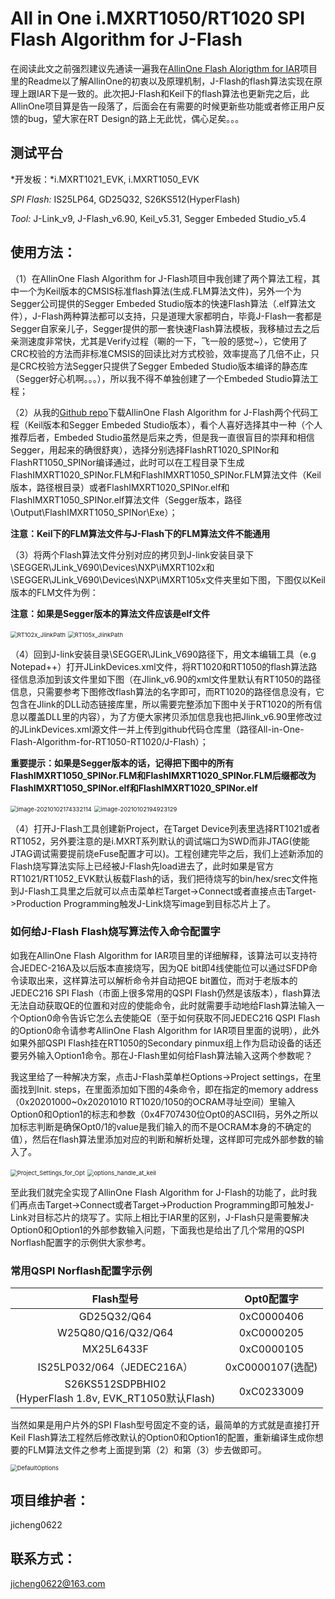 # All in One i.MXRT1050/RT1020 SPI Flash Algorithm for J-Flash

在阅读此文之前强烈建议先通读一遍我在[AllinOne Flash Alorigthm for IAR](https://github.com/jicheng0622/All-in-One-Flash-Algorithm-for-RT1050-RT1020/tree/master/IAR)项目里的Readme以了解AllinOne的初衷以及原理机制，J-Flash的flash算法实现在原理上跟IAR下是一致的。此次把J-Flash和Keil下的flash算法也更新完之后，此AllinOne项目算是告一段落了，后面会在有需要的时候更新些功能或者修正用户反馈的bug，望大家在RT Design的路上无此忧，偶心足矣。。。

## 测试平台

*开发板：*i.MXRT1021_EVK, i.MXRT1050_EVK

*SPI Flash:* IS25LP64, GD25Q32, S26KS512(HyperFlash)

*Tool:* J-Link_v9, J-Flash_v6.90, Keil_v5.31, Segger Embeded Studio_v5.4

## 使用方法：

（1）在AllinOne Flash Algorithm for J-Flash项目中我创建了两个算法工程，其中一个为Keil版本的CMSIS标准flash算法(生成.FLM算法文件)，另外一个为Segger公司提供的Segger Embeded Studio版本的快速Flash算法（.elf算法文件），J-Flash两种算法都可以支持，只是道理大家都明白，毕竟J-Flash一套都是Segger自家亲儿子，Segger提供的那一套快速Flash算法模板，我移植过去之后亲测速度非常快，尤其是Verify过程（唰的一下，飞一般的感觉~），它使用了CRC校验的方法而非标准CMSIS的回读比对方式校验，效率提高了几倍不止，只是CRC校验方法Segger只提供了Segger Embeded Studio版本编译的静态库（Segger好心机啊。。。），所以我不得不单独创建了一个Embeded Studio算法工程；

（2）从我的[Github repo](https://github.com/jicheng0622/All-in-One-Flash-Algorithm-for-RT1050-RT1020)下载AllinOne Flash Algorithm for J-Flash两个代码工程（Keil版本和Segger Embeded Studio版本），看个人喜好选择其中一种（个人推荐后者，Embeded Studio虽然是后来之秀，但是我一直很盲目的崇拜和相信Segger，用起来的确很舒爽），选择分别选择FlashRT1020_SPINor和FlashRT1050_SPINor编译通过，此时可以在工程目录下生成FlashIMXRT1020_SPINor.FLM和FlashIMXRT1050_SPINor.FLM算法文件（Keil版本，路径根目录）或者FlashIMXRT1020_SPINor.elf和FlashIMXRT1050_SPINor.elf算法文件（Segger版本，路径\Output\FlashIMXRT1050_SPINor\Exe）；

**注意：Keil下的FLM算法文件与J-Flash下的FLM算法文件不能通用**

（3）将两个Flash算法文件分别对应的拷贝到J-link安装目录下\SEGGER\JLink_V690\Devices\NXP\iMXRT102x和\SEGGER\JLink_V690\Devices\NXP\iMXRT105x文件夹里如下图，下图仅以Keil版本的FLM文件为例：

**注意：如果是Segger版本的算法文件应该是elf文件**

<img src="Figures/RT102x_JlinkPath.JPG" alt="RT102x_JlinkPath" style="zoom:67%;" />

<img src="Figures/RT105x_JlinkPath.JPG" alt="RT105x_JlinkPath" style="zoom:67%;" />

（4）回到J-link安装目录\SEGGER\JLink_V690路径下，用文本编辑工具（e.g Notepad++）打开JLinkDevices.xml文件，将RT1020和RT1050的flash算法路径信息添加到该文件里如下图（在Jlink_v6.90的xml文件里默认有RT1050的路径信息，只需要参考下图修改flash算法的名字即可，而RT1020的路径信息没有，它包含在Jlink的DLL动态链接库里，所以需要完整添加下图中关于RT1020的所有信息以覆盖DLL里的内容），为了方便大家拷贝添加信息我也把Jlink_v6.90里修改过的JLinkDevices.xml源文件一并上传到github代码仓库里（路径All-in-One-Flash-Algorithm-for-RT1050-RT1020/J-Flash）；

**重要提示：如果是Segger版本的话，记得把下图中的所有FlashIMXRT1050_SPINor.FLM和FlashIMXRT1020_SPINor.FLM后缀都改为FlashIMXRT1050_SPINor.elf和FlashIMXRT1020_SPINor.elf**

<img src="Figures/jlinkdevice_RT1020.png" alt="image-20210102174332114" style="zoom:67%;" />

<img src="Figures/jlinkdevice_RT1050.png" alt="image-20210102194923129" style="zoom:67%;" />

（4）打开J-Flash工具创建新Project，在Target Device列表里选择RT1021或者RT1052，另外要注意的是i.MXRT系列默认的调试端口为SWD而非JTAG(使能JTAG调试需要提前烧eFuse配置才可以)。工程创建完毕之后，我们上述新添加的Flash烧写算法实际上已经被J-Flash先load进去了，此时如果是官方RT1021/RT1052_EVK默认板载Flash的话，我们把待烧写的bin/hex/srec文件拖到J-Flash工具里之后就可以点击菜单栏Target->Connect或者直接点击Target->Production Programming触发J-Link烧写image到目标芯片上了。

### 如何给J-Flash Flash烧写算法传入命令配置字

如我在AllinOne Flash Algorithm for IAR项目里的详细解释，该算法可以支持符合JEDEC-216A及以后版本直接烧写，因为QE bit即4线使能位可以通过SFDP命令读取出来，这样算法可以解析命令并自动把QE bit置位，而对于老版本的JEDEC216 SPI Flash（市面上很多常用的QSPI Flash仍然是该版本），flash算法无法自动获取QE的位置和对应的使能命令，此时就需要手动地给Flash算法输入一个Option0命令告诉它怎么去使能QE（至于如何获取不同JEDEC216 QSPI Flash的Option0命令请参考AllinOne Flash Algorithm for IAR项目里面的说明），此外如果外部QSPI Flash挂在RT1050的Secondary pinmux组上作为启动设备的话还要另外输入Option1命令。那在J-Flash里如何给Flash算法输入这两个参数呢？

我这里给了一种解决方案，点击J-Flash菜单栏Options->Project settings，在里面找到Init. steps，在里面添加如下图的4条命令，即在指定的memory address（0x20201000~0x20201010 RT1020/1050的OCRAM寻址空间）里输入Option0和Option1的标志和参数（0x4F707430位Opt0的ASCII码，另外之所以加标志判断是确保Opt0/1的value是我们输入的而不是OCRAM本身的不确定的值），然后在flash算法里添加对应的判断和解析处理，这样即可完成外部参数的输入了。

<img src="Figures/Project_Settings_for_Opt.png" alt="Project_Settings_for_Opt" style="zoom:67%;" />

<img src="Figures/options_handle_at_keil.png" alt="options_handle_at_keil" style="zoom:67%;" />

至此我们就完全实现了AllinOne Flash Algorithm for J-Flash的功能了，此时我们再点击Target->Connect或者Target->Production Programming即可触发J-Link对目标芯片的烧写了。实际上相比于IAR里的区别，J-Flash只是需要解决Option0和Option1的外部参数输入问题，下面我也是给出了几个常用的QSPI Norflash配置字的示例供大家参考。

### 常用QSPI Norflash配置字示例

|                          Flash型号                           |    Opt0配置字    |
| :----------------------------------------------------------: | :--------------: |
|                         GD25Q32/Q64                          |    0xC0000406    |
|                      W25Q80/Q16/Q32/Q64                      |    0xC0000205    |
|                          MX25L6433F                          |    0xC0000105    |
|                  IS25LP032/064（JEDEC216A）                  | 0xC0000107(选配) |
| S26KS512SDPBHI02<br />(HyperFlash 1.8v, EVK_RT1050默认Flash) |    0xC0233009    |

当然如果是用户片外的SPI Flash型号固定不变的话，最简单的方式就是直接打开Keil Flash算法工程然后修改默认的Option0和Option1的配置，重新编译生成你想要的FLM算法文件之参考上面提到第（2）和第（3）步去做即可。

<img src="Figures/DefaultOptions.png" alt="DefaultOptions" style="zoom:67%;" />

## 项目维护者：

jicheng0622

## 联系方式：

jicheng0622@163.com